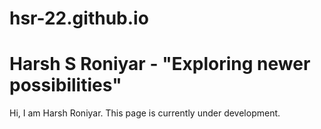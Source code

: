 # hsr-22.github.io
# Harsh S Roniyar - "Exploring newer possibilities"
Hi, I am Harsh Roniyar.
This page is currently under development.
